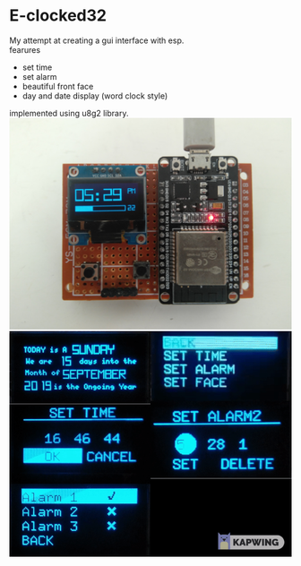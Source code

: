# E-clocked32<br>
My attempt at creating a gui interface with esp.<br>
fearures <br>
- set time
- set alarm
- beautiful front face 
- day and date display (word clock style)

implemented using u8g2 library.<br>
![Image of device](images/fullshot.jpg)
![Image of device](images/fullshot2.gif)
